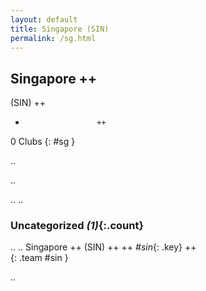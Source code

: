```yaml
---
layout: default
title: Singapore (SIN)
permalink: /sg.html
---
```



## Singapore   ++
(SIN)  ++
-                     ++
0 Clubs
{: #sg }


.. 




.. 




.. 
.. 


### Uncategorized _(1)_{:.count}


..
..
Singapore  ++
 (SIN) ++
 ++
_#sin_{: .key} ++
<br>
{: .team #sin }




.. 
 
